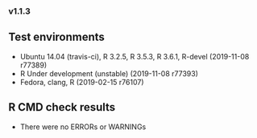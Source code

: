 
### v1.1.3

## Test environments

- Ubuntu 14.04 (travis-ci), R 3.2.5, R 3.5.3, R 3.6.1, R-devel (2019-11-08
  r77389)
- R Under development (unstable) (2019-11-08 r77393)
- Fedora, clang, R (2019-02-15 r76107)

## R CMD check results

- There were no ERRORs or WARNINGs
